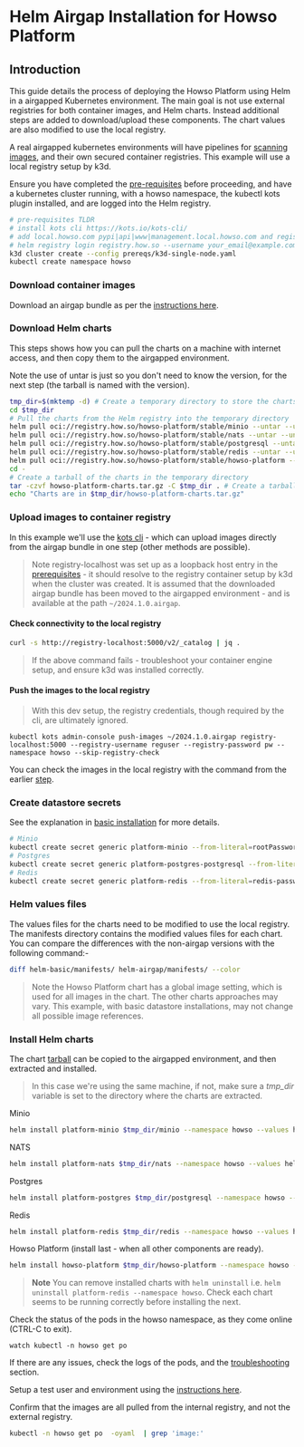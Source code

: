 # Helm Airgap Installation for Howso Platform

## Introduction

This guide details the process of deploying the Howso Platform using Helm in a airgapped Kubernetes environment.  The main goal is not use external registries for both container images, and Helm charts.  Instead additional steps are added to download/upload these components. The chart values are also modified to use the local registry.

A real airgapped kubernetes environments will have pipelines for [scanning images](../container-scanning/README.md), and their own secured container registries.  This example will use a local registry setup by k3d.

Ensure you have completed the [pre-requisites](../prereqs/README.md) before proceeding, and have a kubernetes cluster running, with a howso namespace, the kubectl kots plugin installed, and are logged into the Helm registry.

```sh
# pre-requisites TLDR
# install kots cli https://kots.io/kots-cli/ 
# add local.howso.com pypi|api|www|management.local.howso.com and registry-localhost to /etc/hosts 
# helm registry login registry.how.so --username your_email@example.com --password your_license_id 
k3d cluster create --config prereqs/k3d-single-node.yaml
kubectl create namespace howso
```

### Download container images

Download an airgap bundle as per the [instructions here](../container-images/README.md#download-airgap-bundle).

### Download Helm charts

This steps shows how you can pull the charts on a machine with internet access, and then copy them to the airgapped environment.

Note the use of untar is just so you don't need to know the version, for the next step (the tarball is named with the version).  

```bash
tmp_dir=$(mktemp -d) # Create a temporary directory to store the charts
cd $tmp_dir
# Pull the charts from the Helm registry into the temporary directory
helm pull oci://registry.how.so/howso-platform/stable/minio --untar --untardir .
helm pull oci://registry.how.so/howso-platform/stable/nats --untar --untardir .
helm pull oci://registry.how.so/howso-platform/stable/postgresql --untar --untardir .
helm pull oci://registry.how.so/howso-platform/stable/redis --untar --untardir .
helm pull oci://registry.how.so/howso-platform/stable/howso-platform --untar --untardir .
cd -
# Create a tarball of the charts in the temporary directory
tar -czvf howso-platform-charts.tar.gz -C $tmp_dir . # Create a tarball of the charts
echo "Charts are in $tmp_dir/howso-platform-charts.tar.gz"
```

### Upload images to container registry 

In this example we'll use the [kots cli](https://kots.io/kots-cli/) - which can upload images directly from the airgap bundle in one step (other methods are possible).
> Note registry-localhost was set up as a loopback host entry in the [prerequisites](../prereqs/README.md) - it should resolve to the registry container setup by k3d when the cluster was created. 
It is assumed that the downloaded airgap bundle has been moved to the airgapped environment - and is available at the path `~/2024.1.0.airgap`.

#### Check connectivity to the local registry

```sh
curl -s http://registry-localhost:5000/v2/_catalog | jq .
```
> If the above command fails - troubleshoot your container engine setup, and ensure k3d was installed correctly. 

#### Push the images to the local registry

> With this dev setup, the registry credentials, though required by the cli, are ultimately ignored.
```
kubectl kots admin-console push-images ~/2024.1.0.airgap registry-localhost:5000 --registry-username reguser --registry-password pw --namespace howso --skip-registry-check
```

You can check the images in the local registry with the command from the earlier [step](#check-connectivity-to-the-local-registry).

### Create datastore secrets

See the explanation in [basic installation](../helm-basic/README.md#create-datastore-secrets) for more details.

```sh
# Minio
kubectl create secret generic platform-minio --from-literal=rootPassword="$(openssl rand -base64 20)" --from-literal=rootUser="$(openssl rand -base64 20)" --dry-run=client -o yaml | kubectl -n howso apply -f -
# Postgres
kubectl create secret generic platform-postgres-postgresql --from-literal=postgres-password="$(openssl rand -base64 20)" --dry-run=client -o yaml | kubectl -n howso apply -f -
# Redis
kubectl create secret generic platform-redis --from-literal=redis-password="$(openssl rand -base64 20)" --dry-run=client -o yaml | kubectl -n howso apply -f -
```


### Helm values files

The values files for the charts need to be modified to use the local registry.  The manifests directory contains the modified values files for each chart.  You can compare the differences with the non-airgap versions with the following command:- 

```sh
diff helm-basic/manifests/ helm-airgap/manifests/ --color
```
> Note the Howso Platform chart has a global image setting, which is used for all images in the chart.  The other charts approaches may vary.  This example, with basic datastore installations, may not change all possible image references.

### Install Helm charts 

The chart [tarball](#download-helm-charts) can be copied to the airgapped environment, and then extracted and installed.
> In this case we're using the same machine, if not, make sure a _tmp_dir_ variable is set to the directory where the charts are extracted.


Minio
```sh
helm install platform-minio $tmp_dir/minio --namespace howso --values helm-airgap/manifests/minio.yaml --wait
```

NATS
```sh
helm install platform-nats $tmp_dir/nats --namespace howso --values helm-airgap/manifests/nats.yaml --wait
```

Postgres
```sh
helm install platform-postgres $tmp_dir/postgresql --namespace howso --values helm-airgap/manifests/postgres.yaml --wait
```

Redis
```sh
helm install platform-redis $tmp_dir/redis --namespace howso --values helm-airgap/manifests/redis.yaml --wait
```

Howso Platform (install last - when all other components are ready).
```sh
helm install howso-platform $tmp_dir/howso-platform --namespace howso --values helm-airgap/manifests/howso-platform.yaml
```

> **Note** You can remove installed charts with `helm uninstall` i.e. `helm uninstall platform-redis --namespace howso`.  Check each chart seems to be running correctly before installing the next. 

Check the status of the pods in the howso namespace, as they come online (CTRL-C to exit).
```
watch kubectl -n howso get po 
```

If there are any issues, check the logs of the pods, and the [troubleshooting](../common/README.md#troubleshooting) section.

Setup a test user and environment using the [instructions here](../common/README.md#login-to-the-howso-platform).

Confirm that the images are all pulled from the internal registry, and not the external registry.
```sh
kubectl -n howso get po  -oyaml  | grep 'image:'
```